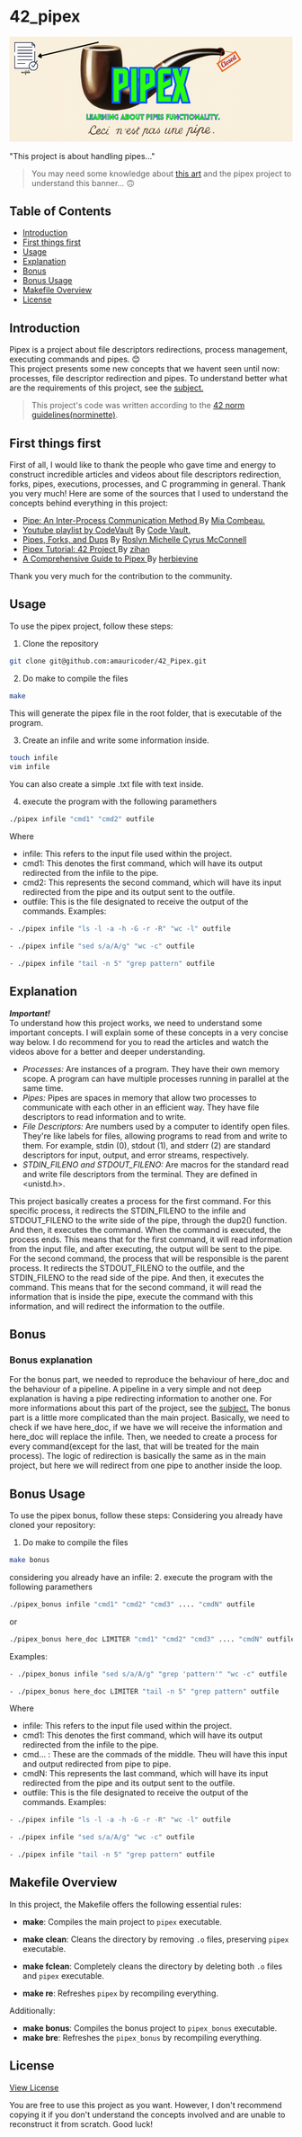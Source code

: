 # 42_pipex

![Banner](git_img/banner_pipex.png "banner pipex")

"This project is about handling pipes..."
> You may need some knowledge about [this art](https://en.wikipedia.org/wiki/The_Treachery_of_Images) and the pipex project to understand this banner... :upside_down_face: <br> 

## Table of Contents

- [Introduction](#introduction)
- [First things first](#first-things-first)
- [Usage](#usage)
- [Explanation](#explanation)
- [Bonus](#bonus)
- [Bonus Usage](#bonus-usage)
- [Makefile Overview](#makefile-overview)
- [License](#license)

## Introduction
Pipex is a project about file descriptors redirections, process management, executing commands and pipes. :blush: <br>
This project presents some new concepts that we havent seen until now: processes, file descriptor redirection and pipes.
To understand better what are the requirements of this project, see the [subject.](subject/en.subject.pdf)
> This project's code was written according to the [42 norm guidelines(norminette)](norm/en.norm.pdf).

## First things first
First of all, I would like to thank the people who gave time and energy to construct incredible articles and videos about file descriptors redirection, forks, pipes, executions, processes, and C programming in general. Thank you very much!
Here are some of the sources that I used to understand the concepts behind everything in this project:

- [Pipe: An Inter-Process Communication Method ](https://www.codequoi.com/en/pipe-an-inter-process-communication-method/?source=post_page-----71984b3f2103) By [Mia Combeau.](https://www.codequoi.com/en/home-english/)
- [Youtube playlist by CodeVault](https://www.youtube.com/watch?v=2hba3etpoJg&list=PLfqABt5AS4FkW5mOn2Tn9ZZLLDwA3kZUY&index=9) By [Code Vault.](https://www.youtube.com/@CodeVault)
- [Pipes, Forks, and Dups](https://www.rozmichelle.com/pipes-forks-dups/) By [Roslyn Michelle Cyrus McConnell](https://www.rozmichelle.com/)
- [Pipex Tutorial: 42 Project ](https://csnotes.medium.com/pipex-tutorial-42-project-4469f5dd5901) By [zihan](https://csnotes.medium.com/)
- [A Comprehensive Guide to Pipex ](https://reactive.so/post/42-a-comprehensive-guide-to-pipex) By [herbievine](https://reactive.so/)

Thank you very much for the contribution to the community.

## Usage

To use the pipex project, follow these steps:
1. Clone the repository
```bash
git clone git@github.com:amauricoder/42_Pipex.git
```

2. Do make to compile the files
```bash
make
```
This will generate the pipex file in the root folder, that is executable of the program.

3. Create an infile and write some information inside.
```bash
touch infile
vim infile
```
You can also create a simple .txt file with text inside.

4. execute the program with the following paramethers
```bash
./pipex infile "cmd1" "cmd2" outfile
```

Where
- infile: This refers to the input file used within the project.
- cmd1: This denotes the first command, which will have its output redirected from the infile to the pipe.
- cmd2: This represents the second command, which will have its input redirected from the pipe and its output sent to the outfile.
- outfile: This is the file designated to receive the output of the commands.
Examples:
```bash
- ./pipex infile "ls -l -a -h -G -r -R" "wc -l" outfile
```
```bash
- ./pipex infile "sed s/a/A/g" "wc -c" outfile
```
```bash
- ./pipex infile "tail -n 5" "grep pattern" outfile
```

## Explanation
***Important!*** <br>
To understand how this project works, we need to understand some important concepts. I will explain some of these concepts in a very concise way below. I do recommend for you to read the articles and watch the videos above for a better and deeper understanding.

- *Processes:* Are instances of a program. They have their own memory scope. A program can have multiple processes running in parallel at the same time.
- *Pipes:* Pipes are spaces in memory that allow two processes to communicate with each other in an efficient way. They have file descriptors to read information and to write.
- *File Descriptors:* Are numbers used by a computer to identify open files. They're like labels for files, allowing programs to read from and write to them. For example, stdin (0), stdout (1), and stderr (2) are standard descriptors for input, output, and error streams, respectively.
- *STDIN_FILENO and STDOUT_FILENO:* Are macros for the standard read and write file descriptors from the terminal. They are defined in <unistd.h>.

This project basically creates a process for the first command. For this specific process, it redirects the STDIN_FILENO to the infile and STDOUT_FILENO to the write side of the pipe, through the dup2() function. And then, it executes the command. When the command is executed, the process ends. This means that for the first command, it will read information from the input file, and after executing, the output will be sent to the pipe.
For the second command, the process that will be responsible is the parent process. It redirects the STDOUT_FILENO to the outfile, and the STDIN_FILENO to the read side of the pipe. And then, it executes the command. This means that for the second command, it will read the information that is inside the pipe, execute the command with this information, and will redirect the information to the outfile.
## Bonus
### Bonus explanation ###
For the bonus part, we needed to reproduce the behaviour of here_doc and the behaviour of a pipeline. A pipeline in a very simple and not deep explanation is having a pipe redirecting information to another one. For more informations about this part of the project, see the [subject.](subject/en.subject.pdf)
The bonus part is a little more complicated than the main project.
Basically, we need to check if we have here_doc, if we have we will receive the information and here_doc will replace the infile. Then, we needed to create a process for every command(except for the last, that will be treated for the main process).
The logic of redirection is basically the same as in the main project, but here we will redirect from one pipe to another inside the loop.

## Bonus Usage

To use the pipex bonus, follow these steps:
Considering you already have cloned your repository:
1. Do make to compile the files
```bash
make bonus
```
considering you already have an infile:
2. execute the program with the following paramethers
```bash
./pipex_bonus infile "cmd1" "cmd2" "cmd3" .... "cmdN" outfile
```
or
```bash
./pipex_bonus here_doc LIMITER "cmd1" "cmd2" "cmd3" .... "cmdN" outfile
```
Examples:
```bash
- ./pipex_bonus infile "sed s/a/A/g" "grep 'pattern'" "wc -c" outfile
```
```bash
- ./pipex_bonus here_doc LIMITER "tail -n 5" "grep pattern" outfile
```
Where
- infile: This refers to the input file used within the project.
- cmd1: This denotes the first command, which will have its output redirected from the infile to the pipe.
- cmd... : These are the commads of the middle. Theu will have this input and output redirected from pipe to pipe.
- cmdN: This represents the last command, which will have its input redirected from the pipe and its output sent to the outfile.
- outfile: This is the file designated to receive the output of the commands.
Examples:
```bash
- ./pipex infile "ls -l -a -h -G -r -R" "wc -l" outfile
```
```bash
- ./pipex infile "sed s/a/A/g" "wc -c" outfile
```
```bash
- ./pipex infile "tail -n 5" "grep pattern" outfile
```
## Makefile Overview

In this project, the Makefile offers the following essential rules:

- **make**: Compiles the main project to `pipex` executable.

- **make clean**: Cleans the directory by removing `.o` files, preserving `pipex` executable.

- **make fclean**: Completely cleans the directory by deleting both `.o` files and `pipex` executable.

- **make re**: Refreshes `pipex` by recompiling everything.

Additionally:

- **make bonus**: Compiles the bonus project to `pipex_bonus` executable.
- **make bre**: Refreshes the `pipex_bonus` by recompiling everything.

## License
[View License](LICENSE)

You are free to use this project as you want. 
However, I don't recommend copying it if you don't understand the concepts involved and are unable to reconstruct it from scratch. Good luck!
